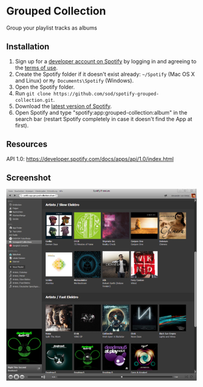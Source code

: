 # Grouped Collection

Group your playlist tracks as albums

## Installation

 1. Sign up for a [developer account on Spotify](https://developer.spotify.com/technologies/apps/#developer) by logging in and agreeing to the [terms of use](https://developer.spotify.com/technologies/apps/terms-of-use/).
 2. Create the Spotify folder if it doesn't exist already: `~/Spotify` (Mac OS X and Linux) or `My Documents\Spotify` (Windows).
 3. Open the Spotify folder.
 4. Run `git clone https://github.com/sod/spotify-grouped-collection.git`.
 5. Download the [latest version of Spotify](http://spotify.com/download).
 6. Open Spotify and type "spotify:app:grouped-collection:album" in the search bar (restart Spotify completely in case it doesn't find the App at first).

## Resources

API 1.0: https://developer.spotify.com/docs/apps/api/1.0/index.html

## Screenshot

![Screenshot](doc/screenshot.png)
